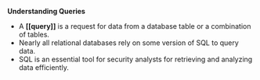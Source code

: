 **Understanding Queries**
- A **[[query]]** is a request for data from a database table or a combination of tables.
- Nearly all relational databases rely on some version of SQL to query data.
- SQL is an essential tool for security analysts for retrieving and analyzing data efficiently.
